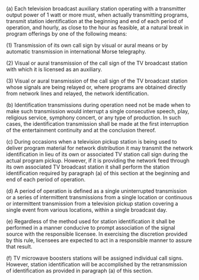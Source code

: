 (a) Each television broadcast auxiliary station operating with a transmitter output power of 1 watt or more must, when actually transmitting programs, transmit station identification at the beginning and end of each period of operation, and hourly, as close to the hour as feasible, at a natural break in program offerings by one of the following means:

(1) Transmission of its own call sign by visual or aural means or by automatic transmission in international Morse telegraphy.

(2) Visual or aural transmission of the call sign of the TV broadcast station with which it is licensed as an auxiliary.

(3) Visual or aural transmission of the call sign of the TV broadcast station whose signals are being relayed or, where programs are obtained directly from network lines and relayed, the network identification.

(b) Identification transmissions during operation need not be made when to make such transmission would interrupt a single consecutive speech, play, religious service, symphony concert, or any type of production. In such cases, the identification transmission shall be made at the first interruption of the entertainment continuity and at the conclusion thereof.

(c) During occasions when a television pickup station is being used to deliver program material for network distribution it may transmit the network identification in lieu of its own or associated TV station call sign during the actual program pickup. However, if it is providing the network feed through its own associated TV broadcast station it shall perform the station identification required by paragraph (a) of this section at the beginning and end of each period of operation.

(d) A period of operation is defined as a single uninterrupted transmission or a series of intermittent transmissions from a single location or continuous or intermittent transmission from a television pickup station covering a single event from various locations, within a single broadcast day.

(e) Regardless of the method used for station identification it shall be performed in a manner conducive to prompt association of the signal source with the responsible licensee. In exercising the discretion provided by this rule, licensees are expected to act in a responsible manner to assure that result.

(f) TV microwave boosters stations will be assigned individual call signs. However, station identification will be accomplished by the retransmission of identification as provided in paragraph (a) of this section.

